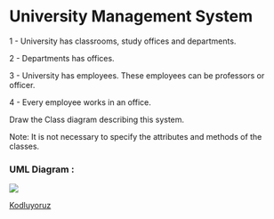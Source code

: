 # University Management System

1 - University has classrooms, study offices and departments.

2 - Departments has offices.

3 - University has employees. These employees can be professors or officer.

4 - Every employee works in an office.

Draw the Class diagram describing this system.

Note: It is not necessary to specify the attributes and methods of the classes.

### UML Diagram :

![](https://github.com/BBilgeKaplan/PatikaDev/blob/main/OPP/UML%20Diagrams/Uni%20Diagram.PNG)

[Kodluyoruz](https://www.patika.dev/tr)
